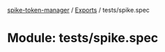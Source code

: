 [spike-token-manager](../README.md) / [Exports](../modules.md) / tests/spike.spec

# Module: tests/spike.spec
